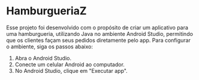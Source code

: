 # HamburgueriaZ

Esse projeto foi desenvolvido com o propósito de criar um aplicativo para uma hamburgueria, utilizando Java no ambiente Android Studio, permitindo que os clientes façam seus pedidos diretamente pelo app. Para configurar o ambiente, siga os passos abaixo:

1. Abra o Android Studio.
2. Conecte um celular Android ao computador.
3. No Android Studio, clique em "Executar app".
